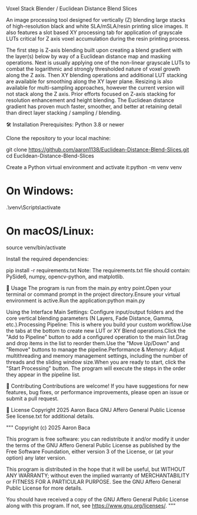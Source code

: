 Voxel Stack Blender / Euclidean Distance Blend Slices

An image processing tool designed for vertically (Z) blending large stacks of high-resolution black and white SLA/mSLA/resin printing slice images. It also features a slot based XY processing tab for application of grayscale LUTs critical for Z axis voxel accumulation during the resin printing process.

The first step is Z-axis blending built upon creating a blend gradient with the layer(s) below by way of a Euclidean distance map and masking operations.  Next is usually applying one of the non-linear grayscale LUTs to combat the logarithmic and strongly thresholded nature of voxel growth along the Z axis.  Then XY blending operations and additional LUT stacking are available for smoothing along the XY layer plane.  Resizing is also available for multi-sampling approaches, however the current version will not stack along the Z axis.  Prior efforts focused on Z-axis stacking for resolution enhancement and height blending. The Euclidean distance gradient has proven much faster, smoother, and better at retaining detail than direct layer stacking / sampling / blending. 

🛠️ Installation
Prerequisites: Python 3.8 or newer

Clone the repository to your local machine:

git clone https://github.com/aaron1138/Euclidean-Distance-Blend-Slices.git
cd Euclidean-Distance-Blend-Slices

Create a Python virtual environment and activate it:python -m venv venv

# On Windows:
.\venv\Scripts\activate
# On macOS/Linux:
source venv/bin/activate

Install the required dependencies:

pip install -r requirements.txt
Note: The requirements.txt file should contain: PySide6, numpy, opencv-python, and matplotlib.


🚀 Usage
The program is run from the main.py entry point.Open your terminal or command prompt in the project directory.Ensure your virtual environment is active.Run the application:python main.py

Using the Interface
Main Settings: Configure input/output folders and the core vertical blending parameters (N Layers, Fade Distance, Gamma, etc.).Processing Pipeline: This is where you build your custom workflow.Use the tabs at the bottom to create new LUT or XY Blend operations.Click the "Add to Pipeline" button to add a configured operation to the main list.Drag and drop items in the list to reorder them.Use the "Move Up/Down" and "Remove" buttons to manage the pipeline.Performance & Memory: Adjust multithreading and memory management settings, including the number of threads and the sliding window size.When you are ready to start, click the "Start Processing" button. The program will execute the steps in the order they appear in the pipeline list.

🤝 Contributing
Contributions are welcome! If you have suggestions for new features, bug fixes, or performance improvements, please open an issue or submit a pull request.

📄 License
Copyright 2025 Aaron Baca
GNU Affero General Public License
See license.txt for additional details.

































"""
Copyright (c) 2025 Aaron Baca

This program is free software: you can redistribute it and/or modify
it under the terms of the GNU Affero General Public License as published by
the Free Software Foundation, either version 3 of the License, or
(at your option) any later version.

This program is distributed in the hope that it will be useful,
but WITHOUT ANY WARRANTY; without even the implied warranty of
MERCHANTABILITY or FITNESS FOR A PARTICULAR PURPOSE.  See the
GNU Affero General Public License for more details.

You should have received a copy of the GNU Affero General Public License
along with this program.  If not, see <https://www.gnu.org/licenses/>.
"""